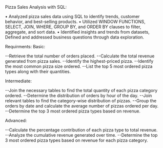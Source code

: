 Pizza Sales Analysis with SQL:

•	Analyzed pizza sales data using SQL to identify trends, customer behavior, and best-selling products.
•	Utilized WINDOW FUNCTIONS, SELECT, JOIN, WHERE, GROUP BY, and ORDER BY clauses to filter, aggregate, and sort data.
•	Identified insights and trends from datasets, Defined and addressed business questions through data exploration.


Requirments:
Basic:

--Retrieve the total number of orders placed.
--Calculate the total revenue generated from pizza sales.
--Identify the highest-priced pizza.
--Identify the most common pizza size ordered.
--List the top 5 most ordered pizza types along with their quantities.


Intermediate:

--Join the necessary tables to find the total quantity of each pizza category ordered.
--Determine the distribution of orders by hour of the day.
--Join relevant tables to find the category-wise distribution of pizzas.
--Group the orders by date and calculate the average number of pizzas ordered per day.
--Determine the top 3 most ordered pizza types based on revenue.

Advanced:

--Calculate the percentage contribution of each pizza type to total revenue.
--Analyze the cumulative revenue generated over time.
--Determine the top 3 most ordered pizza types based on revenue for each pizza category.
